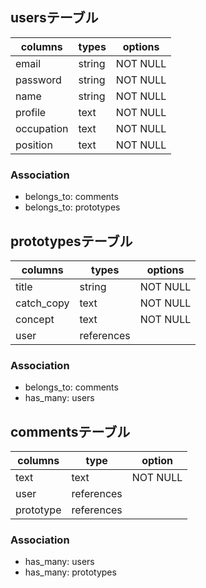 ## usersテーブル
| columns    | types    | options  |
| ---------- | -------- | -------  |
| email      | string   | NOT NULL |
| password   | string   | NOT NULL |
| name       | string   | NOT NULL |
| profile    | text     | NOT NULL |
| occupation | text     | NOT NULL |
| position   | text     | NOT NULL |

### Association
- belongs_to: comments
- belongs_to: prototypes


## prototypesテーブル
| columns    | types      | options  |
| ---------- | ---------- | -------- |
| title      | string     | NOT NULL |
| catch_copy | text       | NOT NULL |
| concept    | text       | NOT NULL |
| user       | references |          |

### Association
- belongs_to: comments
- has_many: users

## commentsテーブル
| columns   | type       | option   |
| --------- | ---------- | -------- |
| text      | text       | NOT NULL |
| user      | references |          |
| prototype | references |          |

### Association
- has_many: users
- has_many: prototypes
